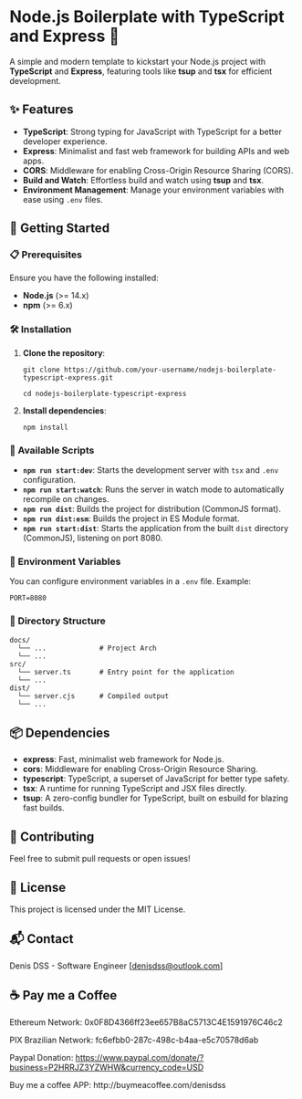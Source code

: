 # Node.js Boilerplate with TypeScript and Express 🚀

A simple and modern template to kickstart your Node.js project with **TypeScript** and **Express**, featuring tools like **tsup** and **tsx** for efficient development.

## ✨ Features

- **TypeScript**: Strong typing for JavaScript with TypeScript for a better developer experience.
- **Express**: Minimalist and fast web framework for building APIs and web apps.
- **CORS**: Middleware for enabling Cross-Origin Resource Sharing (CORS).
- **Build and Watch**: Effortless build and watch using **tsup** and **tsx**.
- **Environment Management**: Manage your environment variables with ease using `.env` files.

## 🚀 Getting Started

### 📋 Prerequisites

Ensure you have the following installed:

- **Node.js** (>= 14.x)
- **npm** (>= 6.x)

### 🛠 Installation

1. **Clone the repository**:

   `git clone https://github.com/your-username/nodejs-boilerplate-typescript-express.git`
   
   `cd nodejs-boilerplate-typescript-express`

2. **Install dependencies**:

   `npm install`

### 🔧 Available Scripts

- **`npm run start:dev`**: Starts the development server with `tsx` and `.env` configuration.
- **`npm run start:watch`**: Runs the server in watch mode to automatically recompile on changes.
- **`npm run dist`**: Builds the project for distribution (CommonJS format).
- **`npm run dist:esm`**: Builds the project in ES Module format.
- **`npm run start:dist`**: Starts the application from the built `dist` directory (CommonJS), listening on port 8080.

### 🌱 Environment Variables

You can configure environment variables in a `.env` file. Example:

```
PORT=8080
```

### 📂 Directory Structure

```
docs/
  └── ...             # Project Arch
  └── ...
src/
  └── server.ts       # Entry point for the application
  └── ...
dist/
  └── server.cjs      # Compiled output
  └── ...
```

## 📦 Dependencies

- **express**: Fast, minimalist web framework for Node.js.
- **cors**: Middleware for enabling Cross-Origin Resource Sharing.
- **typescript**: TypeScript, a superset of JavaScript for better type safety.
- **tsx**: A runtime for running TypeScript and JSX files directly.
- **tsup**: A zero-config bundler for TypeScript, built on esbuild for blazing fast builds.

## 🤝 Contributing

Feel free to submit pull requests or open issues!

## 📜 License

This project is licensed under the MIT License.

## 📬 Contact

Denis DSS - Software Engineer
[[denisdss@outlook.com](mailto\:denisdss@outlook.com)]

## ☕ Pay me a Coffee

Ethereum Network: 0x0F8D4366ff23ee657B8aC5713C4E1591976C46c2

PIX Brazilian Network: fc6efbb0-287c-498c-b4aa-e5c70578d6ab

Paypal Donation: https://www.paypal.com/donate/?business=P2HRRJZ3YZWHW&currency_code=USD

Buy me a coffee APP: http\://buymeacoffee.com/denisdss
